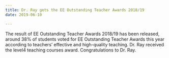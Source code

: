 ```yaml
---
title: Dr. Ray gets the EE Outstanding Teacher Awards 2018/19
date: 2019-06-10

---
```


<!--more-->
The result of EE Outstanding Teacher Awards 2018/19 has been released, around 38% of students voted for EE Outstanding Teacher Awards this year according to teachers’ effective and high-quality teaching. Dr. Ray received the level4 teaching courses award. Congratulations to Dr. Ray.
